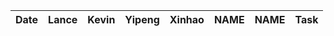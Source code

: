 | Date | Lance | Kevin | Yipeng | Xinhao | NAME | NAME | Task
|------------|------|---------|-------|------|-|-|-|
